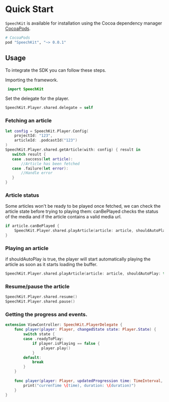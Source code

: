 # Quick Start

`SpeechKit` is available for installation using the Cocoa dependency manager [CocoaPods](http://cocoapods.org/). 

```ruby
# CocoaPods
pod "SpeechKit", "~> 0.0.1"
```

## Usage

To integrate the SDK you can follow these steps.

Importing the framework.
``` Swift
 import SpeechKit
```

Set the delegate for the player.

``` Swift
SpeechKit.Player.shared.delegate = self
```


### Fetching an article 

``` Swift
let config = SpeechKit.Player.Config(
    projectId: "123",
    articleId: .podcastId("123")
)
SpeechKit.Player.shared.getArticle(with: config) { result in
   switch result {
   case .success(let article):
       //Article has been fetched
   case .failure(let error):
       //Handle error
   }
}
```


### Article status

Some articles won't be ready to be played once fetched, we can check the article state before trying to playing them:
canBePlayed checks the status of the media and if the article contains a valid media url.

``` Swift
if article.canBePlayed {
    SpeechKit.Player.shared.playArticle(article: article, shouldAutoPlay: true)
}
```


### Playing an article

if shouldAutoPlay is true, the player will start automatically playing the article as soon as it starts loading the buffer.

``` Swift
SpeechKit.Player.shared.playArticle(article: article, shouldAutoPlay: true)
```


### Resume/pause the article

``` Swift
SpeechKit.Player.shared.resume()
SpeechKit.Player.shared.pause()
```


### Getting the progress and events.

``` Swift
extension ViewController: SpeechKit.PlayerDelegate {
    func player(player: Player, changedState state: Player.State) {
        switch state {
        case .readyToPlay:
            if player.isPlaying == false {
                player.play()
            }
        default:
            break
        }
    }
    
    func player(player: Player, updatedProgression time: TimeInterval, duration: TimeInterval) {
        print("currenTime \(time), duration: \(duration)")
    }
}
```

